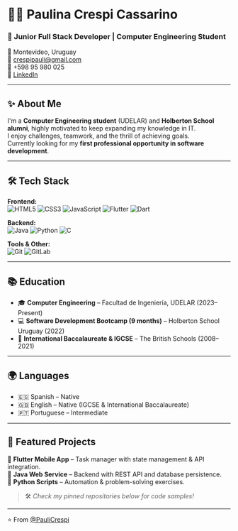 # 👩‍💻 Paulina Crespi Cassarino

### 🚀 Junior Full Stack Developer | Computer Engineering Student

📍 Montevideo, Uruguay  
📧 [crespipauli@gmail.com](mailto:crespipauli@gmail.com)  
📱 +598 95 980 025  
💼 [LinkedIn](https://www.linkedin.com/in/paulina-crespi-abb720230/) 

---

## ✨ About Me

I'm a **Computer Engineering student** (UDELAR) and **Holberton School alumni**, highly motivated to keep expanding my knowledge in IT.  
I enjoy challenges, teamwork, and the thrill of achieving goals.  
Currently looking for my **first professional opportunity in software development**.  

---

## 🛠️ Tech Stack

**Frontend:**  
![HTML5](https://img.shields.io/badge/HTML5-E34F26?logo=html5&logoColor=white) 
![CSS3](https://img.shields.io/badge/CSS3-1572B6?logo=css3&logoColor=white) 
![JavaScript](https://img.shields.io/badge/JavaScript-F7DF1E?logo=javascript&logoColor=black) 
![Flutter](https://img.shields.io/badge/Flutter-02569B?logo=flutter&logoColor=white) 
![Dart](https://img.shields.io/badge/Dart-0175C2?logo=dart&logoColor=white)  

**Backend:**  
![Java](https://img.shields.io/badge/Java-ED8B00?logo=openjdk&logoColor=white) 
![Python](https://img.shields.io/badge/Python-3776AB?logo=python&logoColor=white) 
![C](https://img.shields.io/badge/C-00599C?logo=c&logoColor=white)  

**Tools & Other:**  
![Git](https://img.shields.io/badge/Git-F05032?logo=git&logoColor=white) 
![GitLab](https://img.shields.io/badge/GitLab-FC6D26?logo=gitlab&logoColor=white)  

---

## 📚 Education

- 🎓 **Computer Engineering** – Facultad de Ingeniería, UDELAR (2023–Present)  
- 💻 **Software Development Bootcamp (9 months)** – Holberton School Uruguay (2022)  
- 📖 **International Baccalaureate & IGCSE** – The British Schools (2008–2021)  

---

## 🌍 Languages

- 🇪🇸 Spanish – Native  
- 🇬🇧 English – Native (IGCSE & International Baccalaureate)  
- 🇵🇹 Portuguese – Intermediate  
  

---

## 📌 Featured Projects

🔹 **Flutter Mobile App** – Task manager with state management & API integration.  
🔹 **Java Web Service** – Backend with REST API and database persistence.  
🔹 **Python Scripts** – Automation & problem-solving exercises.  

> 🛠️ *Check my pinned repositories below for code samples!*  

---

⭐️ From [@PauliCrespi](https://gitlab.com/paulinacrespi)
